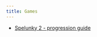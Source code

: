 ```yaml
---
title: Games
---
```

- [Spelunky 2 - progression guide](https://docs.google.com/spreadsheets/d/1LqvgWWfybs6BTFVSKtN_bq8ddY3YhRucKZTnQIc0Zzg/edit)